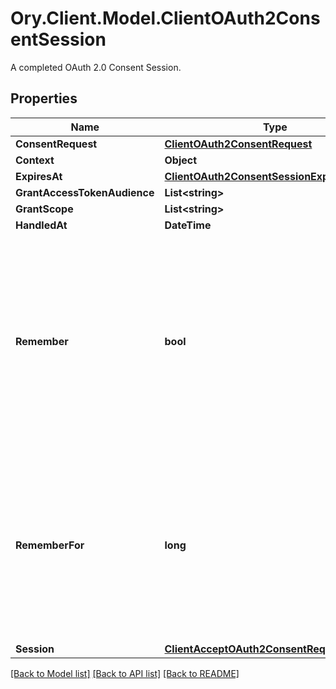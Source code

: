 # Ory.Client.Model.ClientOAuth2ConsentSession
A completed OAuth 2.0 Consent Session.

## Properties

Name | Type | Description | Notes
------------ | ------------- | ------------- | -------------
**ConsentRequest** | [**ClientOAuth2ConsentRequest**](ClientOAuth2ConsentRequest.md) |  | [optional] 
**Context** | **Object** |  | [optional] 
**ExpiresAt** | [**ClientOAuth2ConsentSessionExpiresAt**](ClientOAuth2ConsentSessionExpiresAt.md) |  | [optional] 
**GrantAccessTokenAudience** | **List&lt;string&gt;** |  | [optional] 
**GrantScope** | **List&lt;string&gt;** |  | [optional] 
**HandledAt** | **DateTime** |  | [optional] 
**Remember** | **bool** | Remember Consent  Remember, if set to true, tells ORY Hydra to remember this consent authorization and reuse it if the same client asks the same user for the same, or a subset of, scope. | [optional] 
**RememberFor** | **long** | Remember Consent For  RememberFor sets how long the consent authorization should be remembered for in seconds. If set to &#x60;0&#x60;, the authorization will be remembered indefinitely. | [optional] 
**Session** | [**ClientAcceptOAuth2ConsentRequestSession**](ClientAcceptOAuth2ConsentRequestSession.md) |  | [optional] 

[[Back to Model list]](../README.md#documentation-for-models) [[Back to API list]](../README.md#documentation-for-api-endpoints) [[Back to README]](../README.md)

